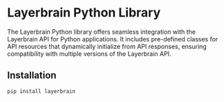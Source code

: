 # Layerbrain Python Library

The Layerbrain Python library offers seamless integration with the Layerbrain API for Python applications. It includes
pre-defined classes for API resources that dynamically initialize from API responses, ensuring compatibility with
multiple versions of the Layerbrain API.

## Installation

```bash
pip install layerbrain
```
